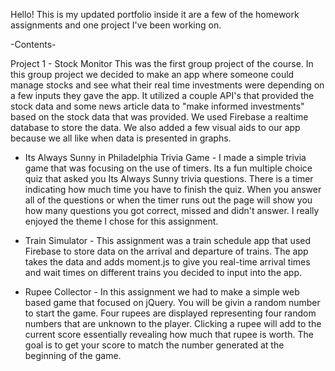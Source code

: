 Hello! This is my updated portfolio inside it are a few of the homework assignments and one project I've been working on.

-Contents-

Project 1 - Stock Monitor 
  This was the first group project of the course. In this group project we decided to make an app where someone could manage stocks and see what their real time investments were depending on a few inputs they gave the app. It utilized a couple API's that provided the stock data and some news article data to "make informed investments" based on the stock data that was provided. We used Firebase a realtime database to store the data. We also added a few visual aids to our app because we all like when data is presented in graphs.

- Its Always Sunny in Philadelphia Trivia Game - 
  I made a simple trivia game that was focusing on the use of timers. Its a fun multiple choice quiz that asked you Its Always Sunny trivia questions. There is a timer indicating how much time you have to finish the quiz. When you answer all of the questions or when the timer runs out the page will show you how many questions you got correct, missed and didn't answer. I really enjoyed the theme I chose for this assignment. 
  
- Train Simulator - 
  This assignment was a train schedule app that used Firebase to store data on the arrival and departure of trains. The app takes the data and adds moment.js to give you real-time arrival times and wait times on different trains you decided to input into the app.
  
- Rupee Collector - 
 In this assignment we had to make a simple web based game that focused on jQuery. You will be givin a random number to start the game. Four rupees are displayed representing four random numbers that are unknown to the player. Clicking a rupee will add to the current score essentially revealing how much that rupee is worth. The goal is to get your score to match the number generated at the beginning of the game. 

